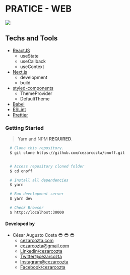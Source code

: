 # PRATICE - WEB

![](https://github.com/cezarcozta/onoff/blob/master/src/assets/ON_OFF.gif?raw=true)

## Techs and Tools

- [ReactJS](https://reactjs.org/)
  - useState
  - useCallback
  - useContext
- [Next.js](https://nextjs.org/)
  - development
  - build
- [styled-components](https://styled-components.com/)
  - ThemeProvider
  - DefaultTheme
- [Babel](https://babeljs.io/)
- [ESLint](https://eslint.org/)
- [Prettier](https://prettier.io/)

### Getting Started

>Yarn and NPM **REQUIRED**.

```bash
  # Clone this repository.
  $ git clone https://github.com/cezarcozta/onoff.git


  # Access repository cloned folder
  $ cd onoff

  # Install all dependencies
  $ yarn

  # Run development server
  $ yarn dev

  # Check Browser
  $ http://localhost:30000
```

#### Developed by

- César Augusto Costa :sunglasses: :sunglasses: :sunglasses:
  - [cezarcozta.com](https://cezarcozta.com)
  - cezarcozta@gmail.com
  - [Linkedin/cezarcozta](www.linkedin.com/in/cezarcozta)
  - [Twitter@cezarcozta](www.twitter.com/cezarcozta)
  - [Instagram@cezarcozta](www.instagram.com/cezarcozta)
  - [Facebook/cezarcozta](www.facebook.com/cezarcozta)


